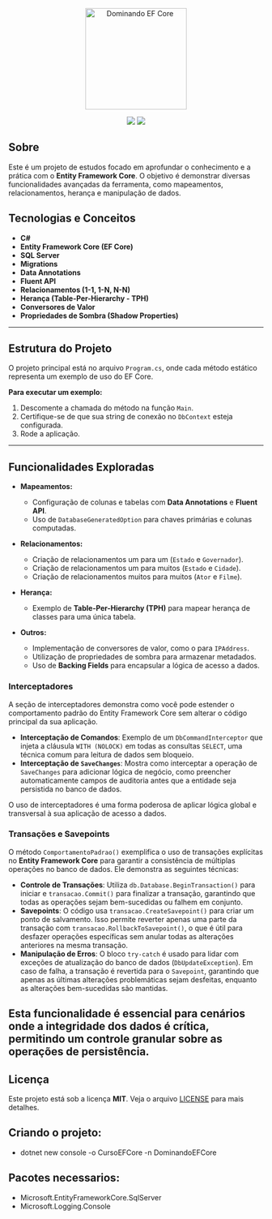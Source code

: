 ﻿
<p align="center">
  <img alt="Dominando EF Core" src="https://i.imgur.com/your-image-here.png" width="200px">
</p>

<p align="center">
  <img src="https://img.shields.io/static/v1?label=license&message=MIT&color=5965e0&labelColor=121214">
  <img src="https://img.shields.io/static/v1?label=status&message=Em%20desenvolvimento&color=5965e0&labelColor=121214">
</p>

## Sobre

Este é um projeto de estudos focado em aprofundar o conhecimento e a prática com o **Entity Framework Core**. O objetivo é demonstrar diversas funcionalidades avançadas da ferramenta, como mapeamentos, relacionamentos, herança e manipulação de dados.

## Tecnologias e Conceitos

* **C#**
* **Entity Framework Core (EF Core)**
* **SQL Server**
* **Migrations**
* **Data Annotations**
* **Fluent API**
* **Relacionamentos (1-1, 1-N, N-N)**
* **Herança (Table-Per-Hierarchy - TPH)**
* **Conversores de Valor**
* **Propriedades de Sombra (Shadow Properties)**

---

## Estrutura do Projeto

O projeto principal está no arquivo `Program.cs`, onde cada método estático representa um exemplo de uso do EF Core.

**Para executar um exemplo:**
1. Descomente a chamada do método na função `Main`.
2. Certifique-se de que sua string de conexão no `DbContext` esteja configurada.
3. Rode a aplicação.

---

## Funcionalidades Exploradas

* **Mapeamentos:**
  - Configuração de colunas e tabelas com **Data Annotations** e **Fluent API**.
  - Uso de `DatabaseGeneratedOption` para chaves primárias e colunas computadas.

* **Relacionamentos:**
  - Criação de relacionamentos um para um (`Estado` e `Governador`).
  - Criação de relacionamentos um para muitos (`Estado` e `Cidade`).
  - Criação de relacionamentos muitos para muitos (`Ator` e `Filme`).

* **Herança:**
  - Exemplo de **Table-Per-Hierarchy (TPH)** para mapear herança de classes para uma única tabela.

* **Outros:**
  - Implementação de conversores de valor, como o para `IPAddress`.
  - Utilização de propriedades de sombra para armazenar metadados.
  - Uso de **Backing Fields** para encapsular a lógica de acesso a dados.

### Interceptadores

A seção de interceptadores demonstra como você pode estender o comportamento padrão do Entity Framework Core sem alterar o código principal da sua aplicação.

* **Interceptação de Comandos**: Exemplo de um `DbCommandInterceptor` que injeta a cláusula `WITH (NOLOCK)` em todas as consultas `SELECT`, uma técnica comum para leitura de dados sem bloqueio.
* **Interceptação de `SaveChanges`**: Mostra como interceptar a operação de `SaveChanges` para adicionar lógica de negócio, como preencher automaticamente campos de auditoria antes que a entidade seja persistida no banco de dados.

O uso de interceptadores é uma forma poderosa de aplicar lógica global e transversal à sua aplicação de acesso a dados.

### Transações e Savepoints

O método `ComportamentoPadrao()` exemplifica o uso de transações explícitas no **Entity Framework Core** para garantir a consistência de múltiplas operações no banco de dados. Ele demonstra as seguintes técnicas:

* **Controle de Transações**: Utiliza `db.Database.BeginTransaction()` para iniciar e `transacao.Commit()` para finalizar a transação, garantindo que todas as operações sejam bem-sucedidas ou falhem em conjunto.
* **Savepoints**: O código usa `transacao.CreateSavepoint()` para criar um ponto de salvamento. Isso permite reverter apenas uma parte da transação com `transacao.RollbackToSavepoint()`, o que é útil para desfazer operações específicas sem anular todas as alterações anteriores na mesma transação.
* **Manipulação de Erros**: O bloco `try-catch` é usado para lidar com exceções de atualização do banco de dados (`DbUpdateException`). Em caso de falha, a transação é revertida para o `Savepoint`, garantindo que apenas as últimas alterações problemáticas sejam desfeitas, enquanto as alterações bem-sucedidas são mantidas.

Esta funcionalidade é essencial para cenários onde a integridade dos dados é crítica, permitindo um controle granular sobre as operações de persistência.
---

## Licença

Este projeto está sob a licença **MIT**. Veja o arquivo [LICENSE](LICENSE) para mais detalhes.

## Criando o projeto:

 - dotnet new console -o CursoEFCore -n DominandoEFCore 

## Pacotes necessarios:

 - Microsoft.EntityFrameworkCore.SqlServer
 - Microsoft.Logging.Console


